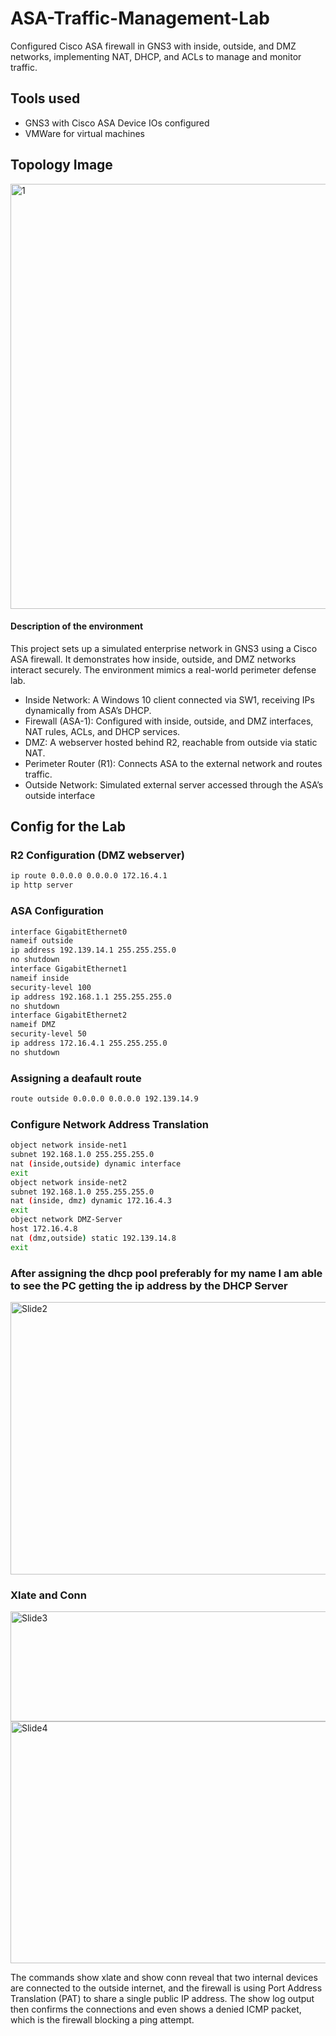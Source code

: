# ASA-Traffic-Management-Lab
Configured Cisco ASA firewall in GNS3 with inside, outside, and DMZ networks, implementing NAT, DHCP, and ACLs to manage and monitor traffic.

## Tools used 
- GNS3 with Cisco ASA Device IOs configured
- VMWare for virtual machines 

## Topology Image 
<img width="600" height="680" alt="1" src="https://github.com/user-attachments/assets/f7f286a9-01c9-4ad6-a0e1-25999fab9be6" />

#### Description of the environment 
This project sets up a simulated enterprise network in GNS3 using a Cisco ASA firewall.
It demonstrates how inside, outside, and DMZ networks interact securely.
The environment mimics a real-world perimeter defense lab.
- Inside Network: A Windows 10 client connected via SW1, receiving IPs dynamically from ASA’s DHCP.
- Firewall (ASA-1): Configured with inside, outside, and DMZ interfaces, NAT rules, ACLs, and DHCP services.
- DMZ: A webserver hosted behind R2, reachable from outside via static NAT.
- Perimeter Router (R1): Connects ASA to the external network and routes traffic.
- Outside Network: Simulated external server accessed through the ASA’s outside interface

## Config for the Lab 
### R2 Configuration (DMZ webserver) 
```bash
ip route 0.0.0.0 0.0.0.0 172.16.4.1
ip http server
 ```
### ASA Configuration 
```bash
interface GigabitEthernet0
nameif outside
ip address 192.139.14.1 255.255.255.0
no shutdown
interface GigabitEthernet1
nameif inside
security-level 100
ip address 192.168.1.1 255.255.255.0
no shutdown
interface GigabitEthernet2
nameif DMZ
security-level 50
ip address 172.16.4.1 255.255.255.0
no shutdown
```
### Assigning a deafault route
```bash
route outside 0.0.0.0 0.0.0.0 192.139.14.9
```
### Configure Network Address Translation
```bash
object network inside-net1
subnet 192.168.1.0 255.255.255.0
nat (inside,outside) dynamic interface
exit
object network inside-net2
subnet 192.168.1.0 255.255.255.0
nat (inside, dmz) dynamic 172.16.4.3
exit
object network DMZ-Server
host 172.16.4.8
nat (dmz,outside) static 192.139.14.8
exit
```
### After assigning the dhcp pool preferably for my name I am able to see the PC getting the ip address by the DHCP Server
<img width="600" height="436" alt="Slide2" src="https://github.com/user-attachments/assets/a82716d6-cf14-460d-9ba0-5a33827814d7" />

### Xlate and Conn 

<img width="600" height="176" alt="Slide3" src="https://github.com/user-attachments/assets/50be849a-4555-4199-858c-dda9a2189b3b" />

<img width="600" height="387" alt="Slide4" src="https://github.com/user-attachments/assets/bbce2970-1d95-415f-b6fb-36290ccdc0c7" />

The commands show xlate and show conn reveal that two internal devices are connected to the outside internet, and the firewall is using Port Address Translation (PAT) to share a single public IP address. The show log output then confirms the connections and even shows a denied ICMP packet, which is the firewall blocking a ping attempt.






